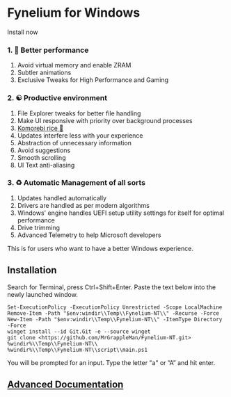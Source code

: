 # Fynelium for Windows
Install now

### 1. 🚀 Better performance

1. Avoid virtual memory and enable ZRAM
2. Subtler animations
3. Exclusive Tweaks for High Performance and Gaming

### 2. ☯️ Productive environment

1. File Explorer tweaks for better file handling
2. Make UI responsive with priority over background processes
3. [Komorebi rice 🍉](https://lgug2z.github.io/komorebi/)
4. Updates interfere less with your experience
5. Abstraction of unnecessary information
6. Avoid suggestions
7. Smooth scrolling
8. UI Text anti-aliasing

### 3. ♻️ Automatic Management of all sorts

1. Updates handled automatically
2. Drivers are handled as per modern algorithms
3. Windows' engine handles UEFI setup utility settings for itself for optimal performance
4. Drive trimming
5. Advanced Telemetry to help Microsoft developers

This is for users who want to have a better Windows experience.

## Installation

Search for Terminal, press Ctrl+Shift+Enter.
Paste the text below into the newly launched window.

```
Set-ExecutionPolicy -ExecutionPolicy Unrestricted -Scope LocalMachine
Remove-Item -Path "$env:windir\\Temp\\Fynelium-NT\\" -Recurse -Force
New-Item -Path "$env:windir\\Temp\\Fynelium-NT\\" -ItemType Directory -Force
winget install --id Git.Git -e --source winget
git clone <https://github.com/MrGrappleMan/Fynelium-NT.git> %windir%\\Temp\\Fynelium-NT\\
%windir%\\Temp\\Fynelium-NT\\script\\main.ps1
```
You will be prompted for an input. Type the letter "a" or ”A” and hit enter.

## [Advanced Documentation](https://www.notion.so/Windows-27642d161cf980b395c2fbbd1d1f70ae?source=copy_link)
